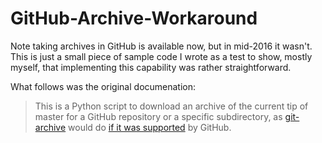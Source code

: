 # GitHub-Archive-Workaround

Note taking archives in GitHub is available now, but in mid-2016 it wasn't. This is just a small piece of sample code I wrote as a test to show, mostly myself, that implementing this capability was rather straightforward.

What follows was the original documenation:
> This is a Python script to download an archive of the current tip of master for a GitHub repository or a specific subdirectory, as [git-archive](https://git-scm.com/docs/git-archive) would do [if it was supported](https://help.github.com/articles/can-i-archive-a-repository/) by GitHub.
